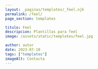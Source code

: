 ```yaml
---
layout: _paginas/templates/_feel.njk
permalink: /feel/
page_section: templates

titulo: Feel
descripcion: Plantillas para feel
image: /assets/static/templates/feel.jpg

author: autor
date: 2023-07-10
tags: ["templates"]
imageAlt: Contacta
---
```

